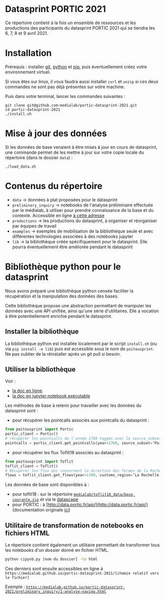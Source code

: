 Datasprint PORTIC 2021
===

Ce répertoire contient à la fois un ensemble de ressources et les productions des participants du datasprint PORTIC 2021 qui se tiendra les 6, 7, 8 et 9 avril 2021.

# Installation

Prérequis : installer [git](https://git-scm.com/), [python](https://www.python.org/downloads/) et [pip](https://pypi.org/project/pip/), puis éventuellement créez votre environnement virtuel.

Si vous êtes sur linux, il vous faudra aussi installer `curl` et `unzip` si ces deux commandes ne sont pas déjà présentes sur votre machine.

Puis dans votre terminal, lancer les commandes suivantes :

```
git clone git@github.com:medialab/portic-datasprint-2021.git
cd portic-datasprint-2021
./install.sh
```
# Mise à jour des données

Si les données de base venaient à être mises à jour en cours de datasprint, une commande permet de les mettre à jour sur votre copie locale du répertoire (dans le dossier `data`) :

```
./load_data.sh
```

# Contenus du répertoire

- `data` -> données à plat proposées pour le datasprint
- `preliminary_inquiry` -> notebooks de l'analyse préliminaire effectuée par le médialab, à utiliser pour prendre connaissance de la base et du contexte. Accessible en ligne [à cette adresse](https://medialab.github.io/portic-datasprint-2021/preliminary_inquiry/index.html)
- `productions` -> les productions du datasprint, à organiser et réorganiser par équipes de travail
- `examples` -> exemples de mobilisation de la bibliothèque seule et avec différentes technologies associées à des notebooks jupyter
- `lib` -> la bibliothèque créée spécifiquement pour le datasprint. Elle pourra éventuellement être améliorée pendant le datasprint

# Bibliothèque python pour le datasprint

Nous avons préparé une bibliothèque python censée faciliter la récupération et la manipulation des données des bases.

Cette bibliothèque propose une abstraction permettant de manipuler les données avec une API unifiée, ainsi qu'une série d'utilitaires. Elle a vocation à être potentiellement enrichie pendant le datasprint.


## Installer la bibliothèque

La bibliothèque python est installée localement par le script `install.sh` (ou via `pip install -e lib`) puis est accessible sous le nom de `poitousprint`.
Ne pas oublier de la réinstaller après un git pull si besoin.

## Utiliser la bibliothèque

Voir :

- [la doc en ligne](https://medialab.github.io/portic-datasprint-2021/).
- [la doc en jupyter notebook exécutable](https://github.com/medialab/portic-datasprint-2021/blob/main/documentation_lib.ipynb)


Les méthodes de base à retenir pour travailler avec les données du datasprint sont :

- pour récupérer les pointcalls associés aux pointcalls du datasprint :

```python
from poitousprint import Portic
portic_client = Portic()
# récupérer les pointcalls de l'année 1789 taggés avec le source_subset associé au corpus du datasprint (équivalent à tous les pointcalls qui concernent les amirautés de La Rochelle, Marennes et Sables d'Olonne)
pointcalls = portic_client.get_pointcalls(year=1789, source_subset=’Poitou_1789’)
```

- pour récupérer les flux Toflit18 associés au datasprint :

```python
from poitousprint import Toflit
toflit_client = Toflit()
# Récupérer les flux qui concernent la direction des fermes de la Rochelle en 1789
flows = toflit_client.get_flows(year=1789, customs_region=’La Rochelle’)
```


Les données de base sont disponibles à :

* pour toflit18 : sur le répertoire [`medialab/toflit18_data/base courante.zip`](https://github.com/medialab/toflit18_data/blob/master/base/bdd%20courante.csv.zip) et via le [datascape](http://toflit18.medialab.sciences-po.fr/#/home)
* pour PORTIC : à [http://data.portic.fr/api/](http://data.portic.fr/api/) (documentation originale [ici](https://gitlab.huma-num.fr/portic/porticapi))

## Utilitaire de transformation de notebooks en fichiers HTML

Le répertoire contient également un utilitaire permettant de transformer tous les notebooks d'un dossier donné en fichier HTML.

```bash
python cipynb.py [nom du dossier] -to html
```

Ces derniers sont ensuite accessibles en ligne à `https://medialab.github.io/portic-datasprint-2021/[chemin relatif vers le fichier]`

Exemple : [`https://medialab.github.io/portic-datasprint-2021/preliminary_inquiry/1-analyse-navigo.html`](`https://medialab.github.io/portic-datasprint-2021/preliminary_inquiry/1-analyse-navigo.html`)

